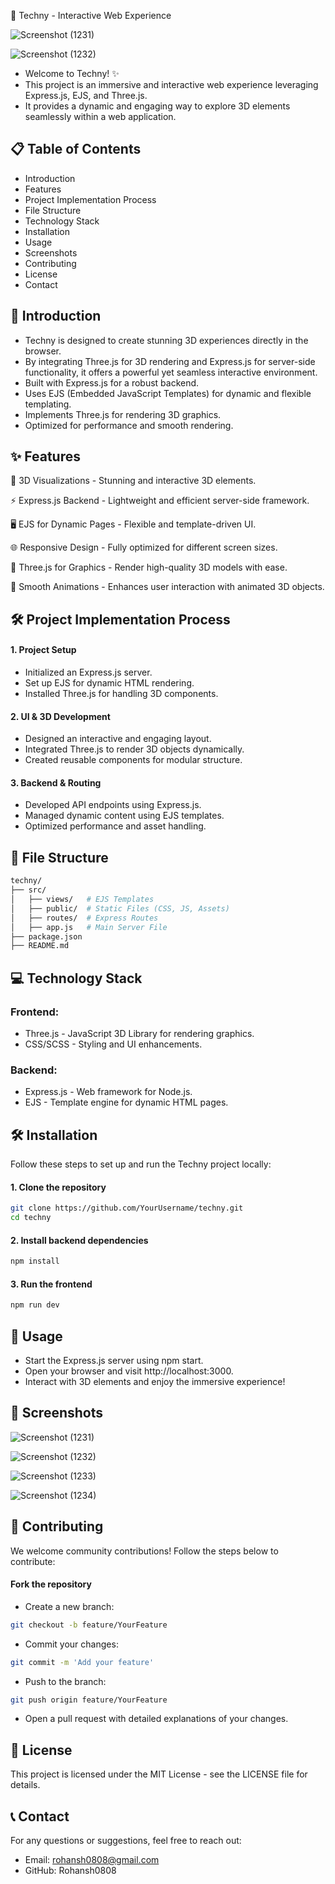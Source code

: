🚀 Techny - Interactive Web Experience

![Screenshot (1231)](https://github.com/user-attachments/assets/c918db79-cb9f-473b-9450-23d7f3623e3d)

![Screenshot (1232)](https://github.com/user-attachments/assets/d63c726e-be3a-437d-ab9b-7fe94bfd0e5a)

- Welcome to Techny! ✨
- This project is an immersive and interactive web experience leveraging Express.js, EJS, and Three.js.
- It provides a dynamic and engaging way to explore 3D elements seamlessly within a web application.

## 📋 Table of Contents
- Introduction
- Features
- Project Implementation Process
- File Structure
- Technology Stack
- Installation
- Usage
- Screenshots
- Contributing
- License
- Contact

## 📘 Introduction

- Techny is designed to create stunning 3D experiences directly in the browser. 
- By integrating Three.js for 3D rendering and Express.js for server-side functionality, it offers a powerful yet seamless interactive environment.
- Built with Express.js for a robust backend.
- Uses EJS (Embedded JavaScript Templates) for dynamic and flexible templating.
- Implements Three.js for rendering 3D graphics.
- Optimized for performance and smooth rendering.

## ✨ Features

🎨 3D Visualizations - Stunning and interactive 3D elements.

⚡ Express.js Backend - Lightweight and efficient server-side framework.

🖥️ EJS for Dynamic Pages - Flexible and template-driven UI.

🌐 Responsive Design - Fully optimized for different screen sizes.

🚀 Three.js for Graphics - Render high-quality 3D models with ease.

🔄 Smooth Animations - Enhances user interaction with animated 3D objects.


## 🛠 Project Implementation Process

#### 1. Project Setup
- Initialized an Express.js server.
- Set up EJS for dynamic HTML rendering.
- Installed Three.js for handling 3D components.

#### 2. UI & 3D Development
- Designed an interactive and engaging layout.
- Integrated Three.js to render 3D objects dynamically.
- Created reusable components for modular structure.

#### 3. Backend & Routing
- Developed API endpoints using Express.js.
- Managed dynamic content using EJS templates.
- Optimized performance and asset handling.

## 📁 File Structure

```bash
techny/
├── src/
│   ├── views/   # EJS Templates
│   ├── public/  # Static Files (CSS, JS, Assets)
│   ├── routes/  # Express Routes
│   ├── app.js   # Main Server File
├── package.json
├── README.md
```

## 💻 Technology Stack

### Frontend:
- Three.js - JavaScript 3D Library for rendering graphics.
- CSS/SCSS - Styling and UI enhancements.

### Backend:
- Express.js - Web framework for Node.js.
- EJS - Template engine for dynamic HTML pages.


## 🛠 Installation

Follow these steps to set up and run the Techny project locally:

#### 1. Clone the repository
```bash
git clone https://github.com/YourUsername/techny.git
cd techny
```

#### 2. Install backend dependencies

```bash
npm install
```

#### 3. Run the frontend

```bash
npm run dev
```

## 🚀 Usage
- Start the Express.js server using npm start.
- Open your browser and visit http://localhost:3000.
- Interact with 3D elements and enjoy the immersive experience!


## 📸 Screenshots

![Screenshot (1231)](https://github.com/user-attachments/assets/c918db79-cb9f-473b-9450-23d7f3623e3d)

![Screenshot (1232)](https://github.com/user-attachments/assets/d63c726e-be3a-437d-ab9b-7fe94bfd0e5a)

![Screenshot (1233)](https://github.com/user-attachments/assets/39de0cce-77c5-4a92-8756-559f7683aac3)

![Screenshot (1234)](https://github.com/user-attachments/assets/f1ea4909-fb02-443b-a870-34671ade33d1)


## 🤝 Contributing
We welcome community contributions! Follow the steps below to contribute:

#### Fork the repository
- Create a new branch:
```bash
git checkout -b feature/YourFeature
```

- Commit your changes:
```bash
git commit -m 'Add your feature'
```

- Push to the branch:
```bash
git push origin feature/YourFeature
```

- Open a pull request with detailed explanations of your changes.

## 📄 License

This project is licensed under the MIT License - see the LICENSE file for details.

## 📞 Contact
For any questions or suggestions, feel free to reach out:

- Email: rohansh0808@gmail.com
- GitHub: Rohansh0808

